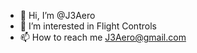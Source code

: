 - 👋 Hi, I’m @J3Aero
- 👀 I’m interested in Flight Controls
- 📫 How to reach me J3Aero@gmail.com

<!---
J3Aero/J3Aero is a ✨ special ✨ repository because its `README.md` (this file) appears on your GitHub profile.
You can click the Preview link to take a look at your changes.
--->
